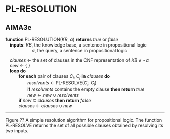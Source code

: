 # PL-RESOLUTION

## AIMA3e
__function__ PL-RESOLUTION(_KB_, _&alpha;_) __returns__ _true_ or _false_  
&emsp;__inputs__: _KB_, the knowledge base, a sentence in propositional logic  
&emsp;&emsp;&emsp;&emsp;&emsp;&emsp;_&alpha;_, the query, a sentence in propositional logic  

&emsp;_clauses_ &larr; the set of clauses in the CNF representation of _KB_ &and; &not;_&alpha;_  
&emsp;_new_ &larr; { }  
&emsp;__loop do__  
&emsp;&emsp;&emsp;__for each__ pair of clauses _C<sub>i</sub>_, _C<sub>j</sub>_ __in__ _clauses_ __do__  
&emsp;&emsp;&emsp;&emsp;&emsp;_resolvents_ &larr; PL-RESOLVE(_C<sub>i</sub>_, _C<sub>j</sub>_)  
&emsp;&emsp;&emsp;&emsp;&emsp;__if__ _resolvents_ contains the empty clause __then return__ _true_  
&emsp;&emsp;&emsp;&emsp;&emsp;_new_ &larr; _new_ &cup; _resolvents_  
&emsp;&emsp;&emsp;__if__ _new_ &sube; _clauses_ __then return__ _false_  
&emsp;&emsp;&emsp;_clauses_ &larr; _clauses_ &cup; _new_

---
Figure ?? A simple resolution algorithm for propositional logic. The function PL-RESOLVE returns the set of all possible clauses obtained by resolving its two inputs.